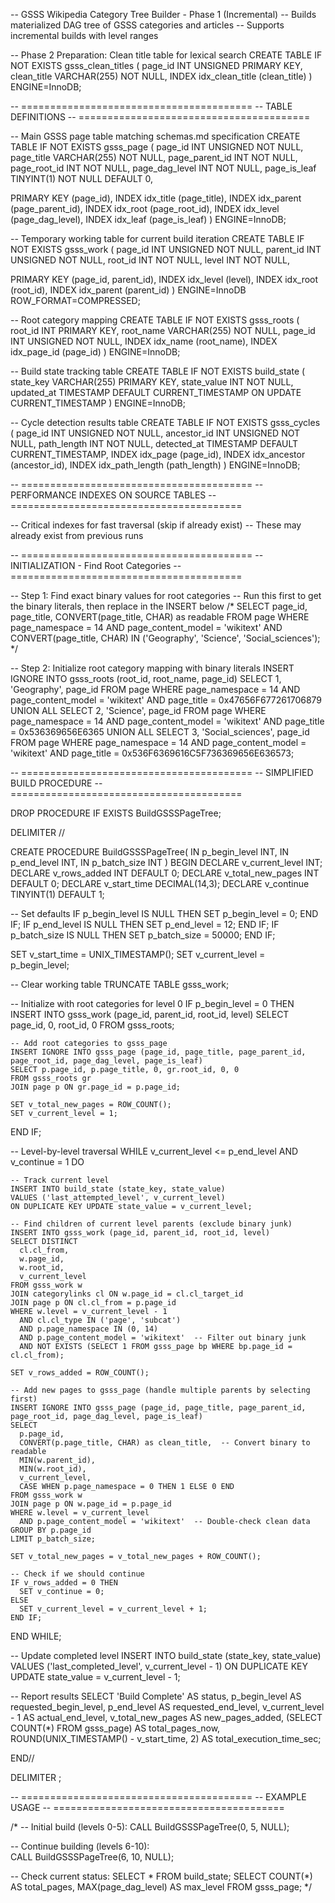 -- GSSS Wikipedia Category Tree Builder - Phase 1 (Incremental)
-- Builds materialized DAG tree of GSSS categories and articles
-- Supports incremental builds with level ranges

-- Phase 2 Preparation: Clean title table for lexical search
CREATE TABLE IF NOT EXISTS gsss_clean_titles (
  page_id INT UNSIGNED PRIMARY KEY,
  clean_title VARCHAR(255) NOT NULL,
  INDEX idx_clean_title (clean_title)
) ENGINE=InnoDB;

-- ========================================
-- TABLE DEFINITIONS
-- ========================================

-- Main GSSS page table matching schemas.md specification
CREATE TABLE IF NOT EXISTS gsss_page (
  page_id INT UNSIGNED NOT NULL,
  page_title VARCHAR(255) NOT NULL,
  page_parent_id INT NOT NULL,
  page_root_id INT NOT NULL,
  page_dag_level INT NOT NULL,
  page_is_leaf TINYINT(1) NOT NULL DEFAULT 0,
  
  PRIMARY KEY (page_id),
  INDEX idx_title (page_title),
  INDEX idx_parent (page_parent_id),
  INDEX idx_root (page_root_id),
  INDEX idx_level (page_dag_level),
  INDEX idx_leaf (page_is_leaf)
) ENGINE=InnoDB;

-- Temporary working table for current build iteration
CREATE TABLE IF NOT EXISTS gsss_work (
  page_id INT UNSIGNED NOT NULL,
  parent_id INT UNSIGNED NOT NULL,
  root_id INT NOT NULL,
  level INT NOT NULL,
  
  PRIMARY KEY (page_id, parent_id),
  INDEX idx_level (level),
  INDEX idx_root (root_id),
  INDEX idx_parent (parent_id)
) ENGINE=InnoDB ROW_FORMAT=COMPRESSED;

-- Root category mapping
CREATE TABLE IF NOT EXISTS gsss_roots (
  root_id INT PRIMARY KEY,
  root_name VARCHAR(255) NOT NULL,
  page_id INT UNSIGNED NOT NULL,
  INDEX idx_name (root_name),
  INDEX idx_page_id (page_id)
) ENGINE=InnoDB;

-- Build state tracking table
CREATE TABLE IF NOT EXISTS build_state (
  state_key VARCHAR(255) PRIMARY KEY,
  state_value INT NOT NULL,
  updated_at TIMESTAMP DEFAULT CURRENT_TIMESTAMP ON UPDATE CURRENT_TIMESTAMP
) ENGINE=InnoDB;

-- Cycle detection results table
CREATE TABLE IF NOT EXISTS gsss_cycles (
  page_id INT UNSIGNED NOT NULL,
  ancestor_id INT UNSIGNED NOT NULL,
  path_length INT NOT NULL,
  detected_at TIMESTAMP DEFAULT CURRENT_TIMESTAMP,
  INDEX idx_page (page_id),
  INDEX idx_ancestor (ancestor_id),
  INDEX idx_path_length (path_length)
) ENGINE=InnoDB;

-- ========================================
-- PERFORMANCE INDEXES ON SOURCE TABLES
-- ========================================

-- Critical indexes for fast traversal (skip if already exist)
-- These may already exist from previous runs

-- ========================================
-- INITIALIZATION - Find Root Categories
-- ========================================

-- Step 1: Find exact binary values for root categories
-- Run this first to get the binary literals, then replace in the INSERT below
/*
SELECT page_id, page_title, CONVERT(page_title, CHAR) as readable
FROM page 
WHERE page_namespace = 14 
  AND page_content_model = 'wikitext'
  AND CONVERT(page_title, CHAR) IN ('Geography', 'Science', 'Social_sciences');
*/

-- Step 2: Initialize root category mapping with binary literals
INSERT IGNORE INTO gsss_roots (root_id, root_name, page_id)
SELECT 1, 'Geography', page_id FROM page 
WHERE page_namespace = 14 
  AND page_content_model = 'wikitext' 
  AND page_title = 0x47656F677261706879
UNION ALL
SELECT 2, 'Science', page_id FROM page 
WHERE page_namespace = 14 
  AND page_content_model = 'wikitext'
  AND page_title = 0x536369656E6365
UNION ALL
SELECT 3, 'Social_sciences', page_id FROM page 
WHERE page_namespace = 14 
  AND page_content_model = 'wikitext'
  AND page_title = 0x536F6369616C5F736369656E636573;

-- ========================================
-- SIMPLIFIED BUILD PROCEDURE
-- ========================================

DROP PROCEDURE IF EXISTS BuildGSSSPageTree;

DELIMITER //

CREATE PROCEDURE BuildGSSSPageTree(
  IN p_begin_level INT,
  IN p_end_level INT,
  IN p_batch_size INT
)
BEGIN
  DECLARE v_current_level INT;
  DECLARE v_rows_added INT DEFAULT 0;
  DECLARE v_total_new_pages INT DEFAULT 0;
  DECLARE v_start_time DECIMAL(14,3);
  DECLARE v_continue TINYINT(1) DEFAULT 1;
  
  -- Set defaults
  IF p_begin_level IS NULL THEN SET p_begin_level = 0; END IF;
  IF p_end_level IS NULL THEN SET p_end_level = 12; END IF;
  IF p_batch_size IS NULL THEN SET p_batch_size = 50000; END IF;

  SET v_start_time = UNIX_TIMESTAMP();
  SET v_current_level = p_begin_level;
  
  -- Clear working table
  TRUNCATE TABLE gsss_work;
  
  -- Initialize with root categories for level 0
  IF p_begin_level = 0 THEN
    INSERT INTO gsss_work (page_id, parent_id, root_id, level)
    SELECT page_id, 0, root_id, 0 FROM gsss_roots;
    
    -- Add root categories to gsss_page
    INSERT IGNORE INTO gsss_page (page_id, page_title, page_parent_id, page_root_id, page_dag_level, page_is_leaf)
    SELECT p.page_id, p.page_title, 0, gr.root_id, 0, 0
    FROM gsss_roots gr
    JOIN page p ON gr.page_id = p.page_id;
    
    SET v_total_new_pages = ROW_COUNT();
    SET v_current_level = 1;
  END IF;
  
  -- Level-by-level traversal
  WHILE v_current_level <= p_end_level AND v_continue = 1 DO
    
    -- Track current level
    INSERT INTO build_state (state_key, state_value) 
    VALUES ('last_attempted_level', v_current_level)
    ON DUPLICATE KEY UPDATE state_value = v_current_level;
    
    -- Find children of current level parents (exclude binary junk)
    INSERT INTO gsss_work (page_id, parent_id, root_id, level)
    SELECT DISTINCT
      cl.cl_from,
      w.page_id,
      w.root_id,
      v_current_level
    FROM gsss_work w
    JOIN categorylinks cl ON w.page_id = cl.cl_target_id
    JOIN page p ON cl.cl_from = p.page_id
    WHERE w.level = v_current_level - 1
      AND cl.cl_type IN ('page', 'subcat')
      AND p.page_namespace IN (0, 14)
      AND p.page_content_model = 'wikitext'  -- Filter out binary junk
      AND NOT EXISTS (SELECT 1 FROM gsss_page bp WHERE bp.page_id = cl.cl_from);
    
    SET v_rows_added = ROW_COUNT();
    
    -- Add new pages to gsss_page (handle multiple parents by selecting first)
    INSERT IGNORE INTO gsss_page (page_id, page_title, page_parent_id, page_root_id, page_dag_level, page_is_leaf)
    SELECT 
      p.page_id,
      CONVERT(p.page_title, CHAR) as clean_title,  -- Convert binary to readable
      MIN(w.parent_id),
      MIN(w.root_id),
      v_current_level,
      CASE WHEN p.page_namespace = 0 THEN 1 ELSE 0 END
    FROM gsss_work w
    JOIN page p ON w.page_id = p.page_id
    WHERE w.level = v_current_level
      AND p.page_content_model = 'wikitext'  -- Double-check clean data
    GROUP BY p.page_id
    LIMIT p_batch_size;
    
    SET v_total_new_pages = v_total_new_pages + ROW_COUNT();
    
    -- Check if we should continue
    IF v_rows_added = 0 THEN
      SET v_continue = 0;
    ELSE
      SET v_current_level = v_current_level + 1;
    END IF;
    
  END WHILE;
  
  -- Update completed level
  INSERT INTO build_state (state_key, state_value) 
  VALUES ('last_completed_level', v_current_level - 1)
  ON DUPLICATE KEY UPDATE state_value = v_current_level - 1;
  
  -- Report results
  SELECT 
    'Build Complete' AS status,
    p_begin_level AS requested_begin_level,
    p_end_level AS requested_end_level,
    v_current_level - 1 AS actual_end_level,
    v_total_new_pages AS new_pages_added,
    (SELECT COUNT(*) FROM gsss_page) AS total_pages_now,
    ROUND(UNIX_TIMESTAMP() - v_start_time, 2) AS total_execution_time_sec;

END//

DELIMITER ;

-- ========================================
-- EXAMPLE USAGE
-- ========================================

/*
-- Initial build (levels 0-5):
CALL BuildGSSSPageTree(0, 5, NULL);

-- Continue building (levels 6-10):  
CALL BuildGSSSPageTree(6, 10, NULL);

-- Check current status:
SELECT * FROM build_state;
SELECT COUNT(*) AS total_pages, MAX(page_dag_level) AS max_level FROM gsss_page;
*/
